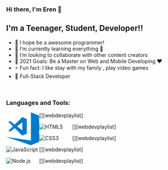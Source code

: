 ### Hi there, I'm Eren  👋


## I'm a Teenager, Student, Developer!!

- 🔭 I hope be a awesome programmer!
- 🌱 I’m currently learning everything 🤣
- 👯 I’m looking to collaborate with other content creators
- 🥅 2021 Goals: Be a Master on Web and Mobile Developing ❤️
- ⚡ Fun fact: I like stay with my family , play video games
- 🐍 Full-Stack Developer




<br />

### Languages and Tools:

[<img align="left" alt="Visual Studio Code" width="90px" src="https://raw.githubusercontent.com/github/explore/80688e429a7d4ef2fca1e82350fe8e3517d3494d/topics/visual-studio-code/visual-studio-code.png" />][webdevplaylist]


[<img align="left" alt="HTML5" width="90px" src="https://img2.pngindir.com/20180330/owe/kisspng-html-logo-world-wide-web-consortium-coding-5abed048b59401.6404065315224546007438.jpg" />][webdevplaylist]

[<img align="left" alt=" CSS3" width="90px" src="https://seeklogo.net/wp-content/uploads/2014/11/CSS3-logo-vector-400x400.png" />][webdevplaylist]


[<img align="left" alt="JavaScript" width="90px" src="https://miro.medium.com/max/1052/1*DN7ToydkJZEdVaJVK_Nhvw.png" />][webdevplaylist]

[<img align="left" alt="Node.js" width="90px" src="https://demiremre.com/content/images/2019/02/nodejs.png" />][webdevplaylist]







